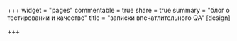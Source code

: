 +++
widget = "pages"
commentable = true
share = true
summary = "блог о тестировании и качестве"
title = "записки впечатлительного QA"
[design]

+++

